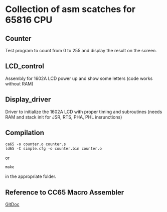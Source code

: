 # Collection of asm scatches for 65816 CPU

## Counter
Test program to count from 0 to 255 and display the result on the screen.

## LCD_control
Assembly for 1602A LCD power up and show some letters (code works without RAM)

## Display_driver
Driver to initialize the 1602A LCD with proper timing and subroutines
(needs RAM and stack init for JSR, RTS, PHA, PHL insrunctions)

## Compilation
```
ca65 -o counter.o counter.s
ld65 -C simple.cfg -o counter.bin counter.o
```
or
```
make
```
in the appropriate folder.

## Reference to CC65 Macro Assembler
[GitDoc](https://cc65.github.io/doc/ca65.html#ss7.2)
